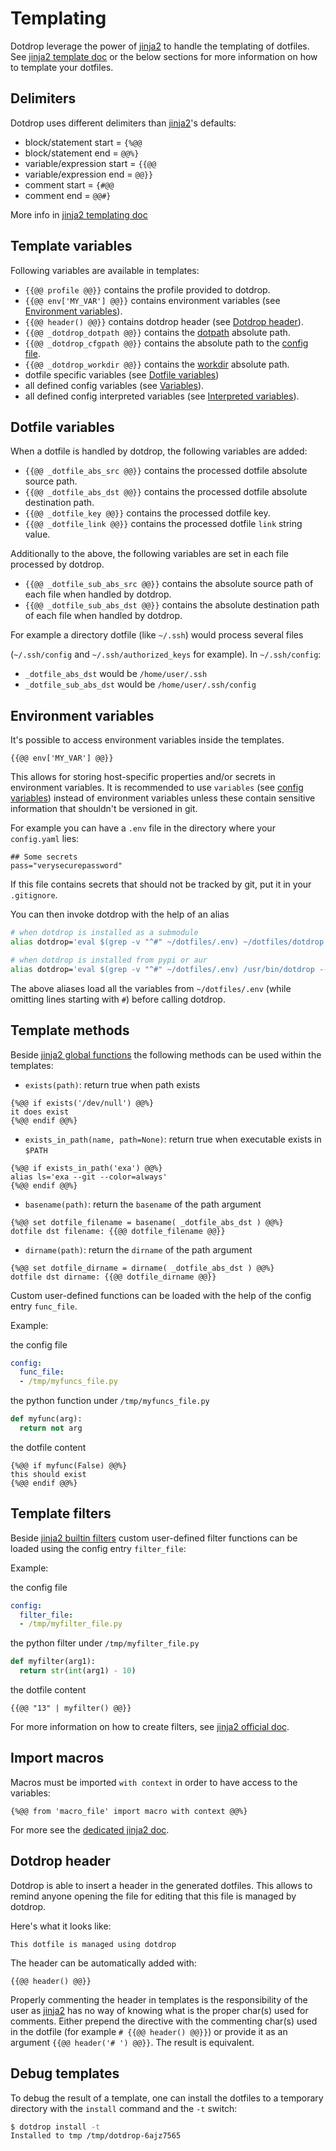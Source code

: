 # Templating

Dotdrop leverage the power of [jinja2](https://palletsprojects.com/p/jinja/) to handle the
templating of dotfiles. See [jinja2 template doc](https://jinja.palletsprojects.com/en/2.11.x/templates/)
or the below sections for more information on how to template your dotfiles.

## Delimiters

Dotdrop uses different delimiters than
[jinja2](https://palletsprojects.com/p/jinja/)'s defaults:

* block/statement start = `{%@@`
* block/statement end = `@@%}`
* variable/expression start = `{{@@`
* variable/expression end = `@@}}`
* comment start = `{#@@`
* comment end = `@@#}`

More info in [jinja2 templating doc](https://jinja.palletsprojects.com/en/2.11.x/templates/?highlight=delimiter)

## Template variables

Following variables are available in templates:

* `{{@@ profile @@}}` contains the profile provided to dotdrop.
* `{{@@ env['MY_VAR'] @@}}` contains environment variables (see [Environment variables](#environment-variables)).
* `{{@@ header() @@}}` contains dotdrop header (see [Dotdrop header](#dotdrop-header)).
* `{{@@ _dotdrop_dotpath @@}}` contains the [dotpath](config-format.md) absolute path.
* `{{@@ _dotdrop_cfgpath @@}}` contains the absolute path to the [config file](config.md).
* `{{@@ _dotdrop_workdir @@}}` contains the [workdir](config-format.md) absolute path.
* dotfile specific variables (see [Dotfile variables](#dotfile-variables))
* all defined config variables (see [Variables](config.md#variables)).
* all defined config interpreted variables (see [Interpreted variables](config-details.md#entry-dynvariables)).

## Dotfile variables

When a dotfile is handled by dotdrop, the following variables are added:

* `{{@@ _dotfile_abs_src @@}}` contains the processed dotfile absolute source path.
* `{{@@ _dotfile_abs_dst @@}}` contains the processed dotfile absolute destination path.
* `{{@@ _dotfile_key @@}}` contains the processed dotfile key.
* `{{@@ _dotfile_link @@}}` contains the processed dotfile `link` string value.

Additionally to the above, the following variables are set in each file processed by dotdrop.

* `{{@@ _dotfile_sub_abs_src @@}}` contains the absolute source path of each file when handled by dotdrop.
* `{{@@ _dotfile_sub_abs_dst @@}}` contains the absolute destination path of each file when handled by dotdrop.

For example a directory dotfile (like `~/.ssh`) would process several files

(`~/.ssh/config` and `~/.ssh/authorized_keys` for example). In `~/.ssh/config`:
* `_dotfile_abs_dst` would be `/home/user/.ssh`
* `_dotfile_sub_abs_dst` would be `/home/user/.ssh/config`

## Environment variables

It's possible to access environment variables inside the templates.
```
{{@@ env['MY_VAR'] @@}}
```

This allows for storing host-specific properties and/or secrets in environment variables.
It is recommended to use `variables` (see [config variables](config.md#variables))
instead of environment variables unless these contain sensitive information that
shouldn't be versioned in git.

For example you can have a `.env` file in the directory where your `config.yaml` lies:
```
## Some secrets
pass="verysecurepassword"
```
If this file contains secrets that should not be tracked by git,
put it in your `.gitignore`.

You can then invoke dotdrop with the help of an alias
```bash
# when dotdrop is installed as a submodule
alias dotdrop='eval $(grep -v "^#" ~/dotfiles/.env) ~/dotfiles/dotdrop.sh'

# when dotdrop is installed from pypi or aur
alias dotdrop='eval $(grep -v "^#" ~/dotfiles/.env) /usr/bin/dotdrop --cfg=~/dotfiles/config.yaml'
```

The above aliases load all the variables from `~/dotfiles/.env`
(while omitting lines starting with `#`) before calling dotdrop.

## Template methods

Beside [jinja2 global functions](https://jinja.palletsprojects.com/en/2.11.x/templates/#list-of-global-functions)
the following methods can be used within the templates:

* `exists(path)`: return true when path exists
```
{%@@ if exists('/dev/null') @@%}
it does exist
{%@@ endif @@%}
```

* `exists_in_path(name, path=None)`: return true when executable exists in `$PATH`
```
{%@@ if exists_in_path('exa') @@%}
alias ls='exa --git --color=always'
{%@@ endif @@%}
```

* `basename(path)`: return the `basename` of the path argument
```
{%@@ set dotfile_filename = basename( _dotfile_abs_dst ) @@%}
dotfile dst filename: {{@@ dotfile_filename @@}}
```

* `dirname(path)`: return the `dirname` of the path argument
```
{%@@ set dotfile_dirname = dirname( _dotfile_abs_dst ) @@%}
dotfile dst dirname: {{@@ dotfile_dirname @@}}
```

Custom user-defined functions can be loaded with the help of the
config entry `func_file`.

Example:

the config file
```yaml
config:
  func_file:
  - /tmp/myfuncs_file.py
```

the python function under `/tmp/myfuncs_file.py`
```python
def myfunc(arg):
  return not arg
```

the dotfile content
```
{%@@ if myfunc(False) @@%}
this should exist
{%@@ endif @@%}
```

## Template filters

Beside [jinja2 builtin filters](https://jinja.palletsprojects.com/en/2.11.x/templates/#builtin-filters)
custom user-defined filter functions can be loaded using the config entry `filter_file`:

Example:

the config file
```yaml
config:
  filter_file:
  - /tmp/myfilter_file.py
```

the python filter under `/tmp/myfilter_file.py`
```python
def myfilter(arg1):
  return str(int(arg1) - 10)
```

the dotfile content
```
{{@@ "13" | myfilter() @@}}
```

For more information on how to create filters,
see [jinja2 official doc](https://jinja.palletsprojects.com/en/2.11.x/api/#writing-filters).

## Import macros

Macros must be imported `with context` in order to have access to the variables:
```
{%@@ from 'macro_file' import macro with context @@%}
```

For more see the [dedicated jinja2 doc](https://jinja.palletsprojects.com/en/2.11.x/templates/#macros).

## Dotdrop header

Dotdrop is able to insert a header in the generated dotfiles. This allows
to remind anyone opening the file for editing that this file is managed by dotdrop.

Here's what it looks like:
```none
This dotfile is managed using dotdrop
```

The header can be automatically added with:
```none
{{@@ header() @@}}
```

Properly commenting the header in templates is the responsibility of the user
as [jinja2](https://palletsprojects.com/p/jinja/) has no way of knowing what is the proper char(s) used for comments.
Either prepend the directive with the commenting char(s) used in the dotfile
(for example `# {{@@ header() @@}}`) or provide it as an argument `{{@@ header('# ') @@}}`.
The result is equivalent.

## Debug templates

To debug the result of a template, one can install the dotfiles to a temporary
directory with the `install` command and the `-t` switch:
```bash
$ dotdrop install -t
Installed to tmp /tmp/dotdrop-6ajz7565
```
